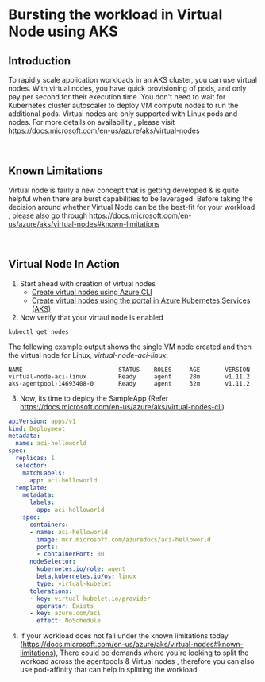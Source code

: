 # Bursting the workload in Virtual Node using AKS

## Introduction

To rapidly scale application workloads in an AKS cluster, you can use virtual nodes. With virtual nodes, you have quick provisioning of pods, and only pay per second for their execution time. You don't need to wait for Kubernetes cluster autoscaler to deploy VM compute nodes to run the additional pods. Virtual nodes are only supported with Linux pods and nodes. For more details on availability , please visit https://docs.microsoft.com/en-us/azure/aks/virtual-nodes

<br/>

## Known Limitations

Virtual node is fairly a new concept that is getting developed & is quite helpful when there are burst capabilities to be leveraged. Before taking the decision around whether Virtual Node can be the best-fit for your workload , please also go through https://docs.microsoft.com/en-us/azure/aks/virtual-nodes#known-limitations

<br/>

## Virtual Node In Action

1. Start ahead with creation of virtual nodes 
    - [Create virtual nodes using Azure CLI](https://docs.microsoft.com/en-us/azure/aks/virtual-nodes-cli)
    - [Create virtual nodes using the portal in Azure Kubernetes Services (AKS)](https://docs.microsoft.com/en-us/azure/aks/virtual-nodes-portal)
2. Now verify that your virtaul node is enabled
```console
kubectl get nodes
```

The following example output shows the single VM node created and then the virtual node for Linux, *virtual-node-aci-linux*:

```output
NAME                           STATUS    ROLES     AGE       VERSION
virtual-node-aci-linux         Ready     agent     28m       v1.11.2
aks-agentpool-14693408-0       Ready     agent     32m       v1.11.2
```

3. Now, its time to deploy the SampleApp (Refer https://docs.microsoft.com/en-us/azure/aks/virtual-nodes-cli)
```yaml
apiVersion: apps/v1
kind: Deployment
metadata:
  name: aci-helloworld
spec:
  replicas: 1
  selector:
    matchLabels:
      app: aci-helloworld
  template:
    metadata:
      labels:
        app: aci-helloworld
    spec:
      containers:
      - name: aci-helloworld
        image: mcr.microsoft.com/azuredocs/aci-helloworld
        ports:
        - containerPort: 80
      nodeSelector:
        kubernetes.io/role: agent
        beta.kubernetes.io/os: linux
        type: virtual-kubelet
      tolerations:
      - key: virtual-kubelet.io/provider
        operator: Exists
      - key: azure.com/aci
        effect: NoSchedule
```

4. If your workload does not fall under the known limitations today (https://docs.microsoft.com/en-us/azure/aks/virtual-nodes#known-limitations), There could be demands where you're looking to split the workoad across the agentpools & Virtual nodes  , therefore you can also use pod-affinity that can help in splitting the workload


